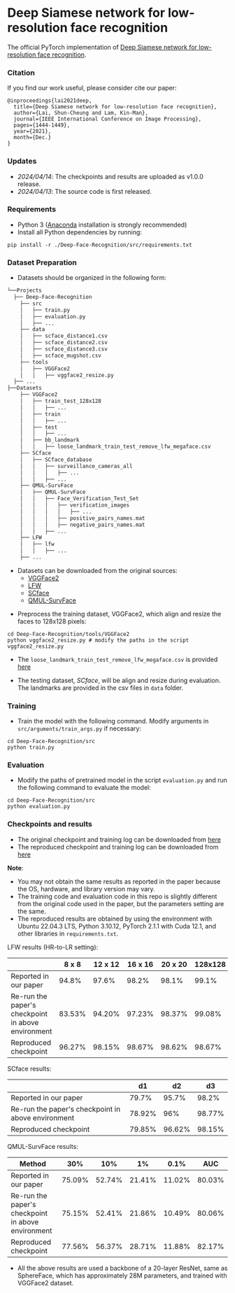# Deep Siamese network for low-resolution face recognition

The official PyTorch implementation of [Deep Siamese network for low-resolution face recognition](https://ieeexplore.ieee.org/document/9689459).

### Citation
If you find our work useful, please consider cite our paper:
```
@inproceedings{lai2021deep,
  title={Deep Siamese network for low-resolution face recognition},
  author={Lai, Shun-Cheung and Lam, Kin-Man},
  journal={IEEE International Conference on Image Processing},
  pages={1444-1449},
  year={2021},
  month={Dec.}
}
```

### Updates
- *2024/04/14*: The checkpoints and results are uploaded as v1.0.0 release.
- *2024/04/13*: The source code is first released.

### Requirements
- Python 3 ([Anaconda](https://www.anaconda.com) installation is strongly recommended)
- Install all Python dependencies by running: 
```
pip install -r ./Deep-Face-Recognition/src/requirements.txt
```

### Dataset Preparation
* Datasets should be organized in the following form:
```markdown
└──Projects
  ├── Deep-Face-Recognition
    ├── src
    │   ├── train.py
    │   ├── evaluation.py 
    │   ├── ...
    ├── data
    │   ├── scface_distance1.csv
    │   ├── scface_distance2.csv
    │   ├── scface_distance3.csv
    │   ├── scface_mugshot.csv
    ├── tools
    │   ├── VGGFace2
    │   │   ├── vggface2_resize.py
  ├── ...
├──Datasets
    ├── VGGFace2
    │   ├── train_test_128x128
    │   │   ├── ...
    │   ├── train
    │   │   ├── ...
    │   ├── test
    │   │   ├── ...
    │   ├── bb_landmark
    │   │   ├── loose_landmark_train_test_remove_lfw_megaface.csv
    ├── SCface
    │   ├── SCface_database
    │   │   ├── surveillance_cameras_all
    │   │   │   ├── ...
    │   │   ├── ...
    ├── QMUL-SurvFace
    │   ├── QMUL-SurvFace
    │   │   ├── Face_Verification_Test_Set
    │   │   │   ├── verification_images
    │   │   │   │   ├── ...
    │   │   │   ├── positive_pairs_names.mat
    │   │   │   ├── negative_pairs_names.mat
    │   │   ├── ...
    ├── LFW
    │   ├── lfw
    │   │   ├── ...
    ├── ...
```
- Datasets can be downloaded from the original sources:
  - [VGGFace2](https://www.robots.ox.ac.uk/~vgg/data/vgg_face2/)
  - [LFW](http://vis-www.cs.umass.edu/lfw/)
  - [SCface](https://www.scface.org/)
  - [QMUL-SurvFace](https://qmul-survface.github.io/)

* Preprocess the training dataset, VGGFace2, which align and resize the faces to 128x128 pixels:
```shell
cd Deep-Face-Recognition/tools/VGGFace2
python vggface2_resize.py # modify the paths in the script vggface2_resize.py
```
 * The `loose_landmark_train_test_remove_lfw_megaface.csv` is provided [here](https://github.com/johnnysclai/Deep-Siamese-network-for-LRFR/releases/download/v1.0.0/loose_landmark_train_test_remove_lfw_megaface.csv)

* The testing dataset, *SCface*, will be align and resize during evaluation. The landmarks are provided in the csv files in `data` folder. 

### Training
* Train the model with the following command. Modify arguments in `src/arguments/train_args.py` if necessary:
```shell
cd Deep-Face-Recognition/src
python train.py
```

### Evaluation
* Modify the paths of pretrained model in the script `evaluation.py` and run the following command to evaluate the model:
```shell
cd Deep-Face-Recognition/src
python evaluation.py
```

### Checkpoints and results
* The original checkpoint and training log can be downloaded from [here](https://github.com/johnnysclai/Deep-Siamese-network-for-LRFR/releases/download/v1.0.0/original_paper_checkpoint.zip)
* The reproduced checkpoint and training log can be downloaded from [here](https://github.com/johnnysclai/Deep-Siamese-network-for-LRFR/releases/download/v1.0.0/v1.0.0-reproduced_checkpotin.zip)

**Note**: 
- You may not obtain the same results as reported in the paper because the OS, hardware, and library version may vary.
- The training code and evaluation code in this repo is slightly different from the original code used in the paper, but the parameters setting are the same.
- The reproduced results are obtained by using the environment with Ubuntu 22.04.3 LTS, Python 3.10.12, PyTorch 2.1.1 with Cuda 12.1, and other libraries in `requirements.txt`.

LFW results (HR-to-LR setting):

|                                                    | 8 x 8  | 12 x 12 | 16 x 16 | 20 x 20 | 128x128 |
|----------------------------------------------------|--------|---------|---------|---------|---------|
| Reported in our paper                              | 94.8%  | 97.6%   | 98.2%   | 98.1%   | 99.1%   |
| Re-run the paper's checkpoint in above environment | 83.53% | 94.20%  | 97.23%  | 98.37%  | 99.08%  |
| Reproduced checkpoint                              | 96.27% | 98.15%  | 98.67%  | 98.62%  | 98.67%  |

SCface results:

|                                                    | d1     | d2     | d3     |
|----------------------------------------------------|--------|--------|--------|
| Reported in our paper                              | 79.7%  | 95.7%  | 98.2%  |
| Re-run the paper's checkpoint in above environment | 78.92% | 96%    | 98.77% |
| Reproduced checkpoint                              | 79.85% | 96.62% | 98.15% |

QMUL-SurvFace results:

| Method                                             | 30%    | 10%    | 1%     | 0.1%   | AUC    |
|----------------------------------------------------|--------|--------|--------|--------|--------|
| Reported in our paper                              | 75.09% | 52.74% | 21.41% | 11.02% | 80.03% |
| Re-run the paper's checkpoint in above environment | 75.15% | 52.41% | 21.86% | 10.49% | 80.06% |
| Reproduced checkpoint                              | 77.56% | 56.37% | 28.71% | 11.88% | 82.17% |

* All the above results are used a backbone of a 20-layer ResNet, same as SphereFace, which has approximately 28M parameters, and trained with VGGFace2 dataset.
